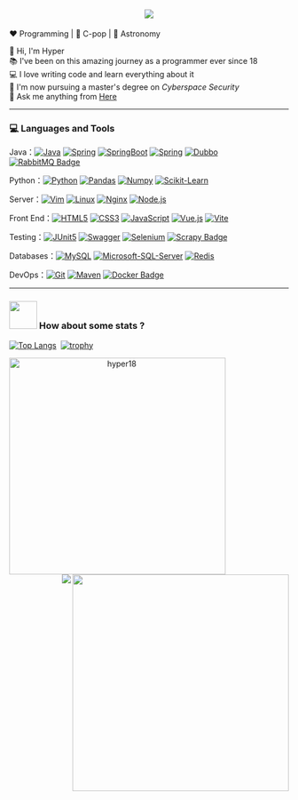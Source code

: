 <h1 align="center">
  <a href="https://git.io/typing-svg">
    <img src="https://readme-typing-svg.herokuapp.com/?lines=Hello,+There!+👋;This+is+Hyper...;Nice+to+meet+you!&center=true&size=28">
  </a>
</h1>


:heart: Programming | :black_heart: C-pop | :blue_heart: Astronomy

<p align="left">
  🔭 Hi, I'm Hyper
  <br>
  📚 I've been on this amazing journey as a programmer ever since 18
  <br>
  💻 I love writing code and learn everything about it
  <br>
    🔬 I'm now pursuing a master's degree on <i>Cyberspace Security</i>
  <br>
  💬 Ask me anything from <a href="https://github.com/hyper18/hyper18/issues" title="Issues">Here</a>
  <br>
</p>



------

### 💻 Languages and Tools

Java：[![Java](https://img.shields.io/badge/Java-darkorange?style=flat&logo=java&logoColor=white&link=https://github.com/Hyper18)](https://github.com/Hyper18) [![Spring](https://img.shields.io/badge/-Spring-white?style=flat&logo=spring&link=https://github.com/Hyper18)](https://github.com/Hyper18) [![SpringBoot](https://img.shields.io/badge/-Springboot-black?style=flat&logo=springboot&link=https://github.com/Hyper18)](https://github.com/Hyper18) [![Spring](https://img.shields.io/badge/-Spring_Cloud-white?style=flat&logo=spring&link=https://github.com/Hyper18)](https://github.com/Hyper18) [![Dubbo](https://img.shields.io/badge/Apache_Dubbo-D22128?logo=apache&logoColor=fff&style=flat)](https://github.com/Hyper18) [![RabbitMQ Badge](https://img.shields.io/badge/RabbitMQ-F60?logo=rabbitmq&logoColor=fff&style=flat)](https://github.com/Hyper18)

Python：[![Python](https://img.shields.io/badge/-Python-black?style=flat&logo=python&link=https://github.com/Hyper18)](https://github.com/Hyper18) [![Pandas](https://img.shields.io/badge/-Pandas-150458?style=flat&logo=Pandas&link=https://github.com/Hyper18)](https://github.com/Hyper18) [![Numpy](https://img.shields.io/badge/-Numpy-purple?style=flat&logo=Numpy&logoColor=white&link=https://github.com/Hyper18)](https://github.com/Hyper18) [![Scikit-Learn](https://img.shields.io/badge/-Scikit_Learn-blue?style=flat&logo=scikitlearn&link=https://github.com/Hyper18)](https://github.com/Hyper18)

Server：[![Vim](https://img.shields.io/badge/-Vim-lightgrey?style=flat&logo=vim&link=https://github.com/Hyper18)](https://github.com/Hyper18) [![Linux](https://img.shields.io/badge/-Linux-white?style=flat&logo=Linux&link=https://github.com/Hyper18)](https://github.com/Hyper18) [![Nginx](https://img.shields.io/badge/-Nginx-black?style=flat&logo=Nginx&link=https://github.com/Hyper18)](https://github.com/Hyper18) [![Node.js](https://img.shields.io/badge/-Node.js-deepgreen?style=flat&logo=nodedotjs&logoColor=white&link=https://github.com/Hyper18)](https://github.com/Hyper18)

Front End：[![HTML5](https://img.shields.io/badge/-HTML5-E34F26?style=flat&logo=html5&logoColor=white&link=https://github.com/Hyper18)](https://github.com/Hyper18) [![CSS3](https://img.shields.io/badge/-CSS3-1572B6?style=flat&logo=css3&link=https://github.com/Hyper18)](https://github.com/Hyper18) [![JavaScript](https://img.shields.io/badge/-JavaScript-black?style=flat&logo=javascript&link=https://github.com/Hyper18)](https://github.com/Hyper18) [![Vue.js](https://img.shields.io/badge/-Vue.js-green?style=flat&logo=vuedotjs&logoColor=white&link=https://github.com/Hyper18)](https://github.com/Hyper18) [![Vite](https://img.shields.io/badge/-Vite-deepgreen?style=flat&logo=vite&logoColor=white&link=https://github.com/Hyper18)](https://github.com/Hyper18)

Testing：[![JUnit5](https://img.shields.io/badge/-JUnit5-orange?style=flat&logo=Junit5&logoColor=white&link=https://github.com/Hyper18)](https://github.com/Hyper18) [![Swagger](https://img.shields.io/badge/-Swagger-white?style=flat&logo=swagger&link=https://github.com/Hyper18)](https://github.com/Hyper18) [![Selenium](https://img.shields.io/badge/-Selenium-white?style=flat&logo=selenium&link=https://github.com/Hyper18)](https://github.com/Hyper18) [![Scrapy Badge](https://img.shields.io/badge/Scrapy-60A839?logo=scrapy&logoColor=fff&style=flat)](https://github.com/Hyper18)

Databases：[![MySQL](https://img.shields.io/badge/-MySQL-green?style=flat&logo=mysql&link=https://github.com/Hyper18)](https://github.com/Hyper18) [![Microsoft-SQL-Server](https://img.shields.io/badge/-Microsoft_SQL_Server-grey?style=flat&logo=microsoftsqlserver&link=https://github.com/Hyper18)](https://github.com/Hyper18) [![Redis](https://img.shields.io/badge/-Redis-white?style=flat&logo=redis&link=https://github.com/Hyper18)](https://github.com/Hyper18)

DevOps：[![Git](https://img.shields.io/badge/-Git-white?style=flat&logo=git&link=https://github.com/Hyper18)](https://github.com/Hyper18) [![Maven](https://img.shields.io/badge/Maven-C71A36?style=flat&logo=apache-maven&link=https://github.com/Hyper18)](https://github.com/Hyper18) [![Docker Badge](https://img.shields.io/badge/Docker-2496ED?logo=docker&logoColor=fff&style=flat)](https://github.com/Hyper18)

------



### <img src="https://media.giphy.com/media/VgCDAzcKvsR6OM0uWg/giphy.gif" width="50"> How about some stats ?
[![Top Langs](https://github-readme-stats.vercel.app/api/top-langs/?username=Hyper18&layout=donut&&exclude_repo=Hyper18.github.io)](https://github.com/anuraghazra/github-readme-stats)&nbsp;
[![trophy](https://github-profile-trophy.vercel.app/?username=Hyper18&row=2&column=3&margin-w=5&margin-h=5)](https://github.com/ryo-ma/github-profile-trophy)
<p align=center>
  <div align=center>
    <a href="https://github.com/denvercoder1/github-readme-streak-stats" title="Go to Source">
      <img align="left" width=390 src="https://github-readme-streak-stats.herokuapp.com/?user=hyper18&theme=tokyonight&border=61dafb&hide_border=true" alt="hyper18" />
    </a>
    <a href="https://github.com/anuraghazra/github-readme-stats" title="Go to Source">
      <img align="right" width=390 src="https://github-readme-stats.vercel.app/api?username=hyper18&show_icons=true&theme=tokyonight&border_color=61dafb&hide_border=true" />
    </a>
  </div>
  <br><br><br><br><br><br><br><br><br>
</p>
<img align="right" src="https://visitor-badge.laobi.icu/badge?page_id=hyper18.hyper18">

